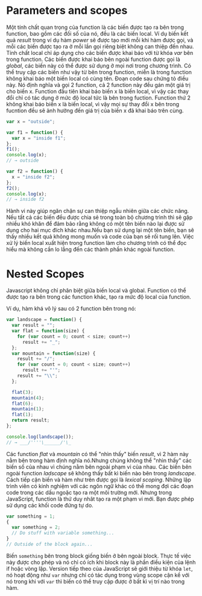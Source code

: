 # Parameters and scopes
Một tính chất quan trọng của function là các biến được tạo ra bên trong function, bao gồm các đối số của nó, đều là các biến local. Ví dụ biến kết quả *result* trong ví dụ hàm *power* sẽ được tạo mới mỗi khi hàm được gọi, và mỗi các biến được tạo ra ở mỗi lần gọi riêng biệt không can thiệp đến nhau.
Tính chất local chỉ áp dụng cho các biến được khai báo với từ khóa *var* bên trong function. Các biến được khai báo bên ngoài function được gọi là *global*, các biến này có thể được sử dụng ở mọi nơi trong chương trình. Có thể truy cập các biến như vậy từ bên trong function, miễn là trong function không khai báo một biến local có cùng tên.
Đoạn code sau chứng tỏ điều này. Nó định nghĩa và gọi 2 function, cả 2 function này đều gán một giá trị cho biến x. Function đầu tiên khai báo biến x là biến local, vì vậy các thay đổi chỉ có tác dụng ở mức độ local tức là bên trong fuction. Function thứ 2 không khai báo biến x là biến local, vì vậy mọi sự thay đổi x bên trong fucntion đều sẽ ảnh hưởng đến giá trị của biến x đã khai báo trên cùng.
``` javascript
var x = "outside";

var f1 = function() {
  var x = "inside f1";
};
f1();
console.log(x);
// → outside

var f2 = function() {
  x = "inside f2";
};
f2();
console.log(x);
// → inside f2
```
Hành vi này giúp ngăn chặn sự can thiệp ngẫu nhiên giữa các chức năng. Nếu tất cả các biến đều được chia sẻ trong toàn bộ chương trình thì sẽ gặp nhiều khó khăn để đảm bảo rằng không có một tên biến nào lại được sử dụng cho hai mục đích khác nhau.Nếu bạn sử dụng lại một tên biến, bạn sẽ thấy nhiều kết quả không mong muốn và code của bạn sẽ rối tung lên. Việc xử lý biến local xuất hiện trong function làm cho chương trình có thể đọc hiểu mà không cần lo lắng đến các thành phần khác ngoài function.
# Nested Scopes
Javascript không chỉ phân biệt giữa biến local và global. Function có thể được tạo ra bên trong các function khác, tạo ra mức độ local của function.

Ví dụ, hàm khá vô lý sau có 2 function bên trong nó:
```javascript
var landscape = function() {
  var result = "";
  var flat = function(size) {
    for (var count = 0; count < size; count++)
      result += "_";
  };
  var mountain = function(size) {
    result += "/";
    for (var count = 0; count < size; count++)
      result += "'";
    result += "\\";
  };

  flat(3);
  mountain(4);
  flat(6);
  mountain(1);
  flat(1);
  return result;
};

console.log(landscape());
// → ___/''''\______/'\_
```
Các function *flat* và *mountain* có thể "nhìn thấy" biến *result*, vì 2 hàm này nằm bên trong hàm định nghĩa nó.Nhưng chúng không thể "nhìn thấy" các biến số của nhau vì chúng nằm bên ngoài phạm vi của nhau. Các biến bên ngoài function *ladscape* sẽ không thấy bất kì biến nào bên trong *landscape*.
Cách tiếp cận biến và hàm  như trên được gọi là *lexical scoping*.
Những lập trình viên có kinh nghiệm với các ngôn ngữ khác có thể mong đợi các đoạn code trong các dấu ngoặc tạo ra một môi trường mới. Nhưng trong JavaScript, function là thứ duy nhât tạo ra một phạm vi mới. Bạn được phép sử dụng các khối code đứng tự do.
```javascript
var something = 1;
{
  var something = 2;
  // Do stuff with variable something...
}
// Outside of the block again...
```
Biến `something` bên trong block giống biến ở bên ngoài block. Thực tế việc này được cho phép và nó chỉ có ích khi block này là phần điều kiện của lệnh if hoặc vòng lặp.
Version tiếp theo của JavaScript sẽ giới thiệu từ khóa `let`, nó hoạt động như `var` nhưng chỉ có tác dụng trong vùng scope cận kề với nó trong khi với `var` thì biến có thể truy cập được ở bất kì vị trí nào trong hàm.
